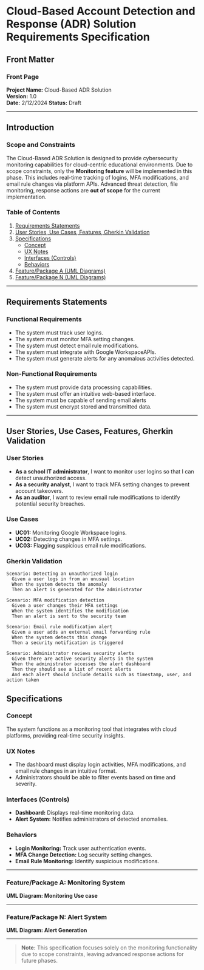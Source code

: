 # Cloud-Based Account Detection and Response (ADR) Solution Requirements Specification

## Front Matter

### Front Page

**Project Name:** Cloud-Based ADR Solution  
**Version:** 1.0  
**Date:** 2/12/2024
**Status:** Draft  

---

## Introduction

### Scope and Constraints
The Cloud-Based ADR Solution is designed to provide cybersecurity monitoring capabilities for cloud-centric educational environments. Due to scope constraints, only the **Monitoring feature** will be implemented in this phase. This includes real-time tracking of logins, MFA modifications, and email rule changes via platform APIs. Advanced threat detection, file monitoring, response actions are **out of scope** for the current implementation.

### Table of Contents
1. [Requirements Statements](#requirements-statements)
2. [User Stories, Use Cases, Features, Gherkin Validation](#user-stories-use-cases-features-gherkin-validation)
3. [Specifications](#specifications)  
   - [Concept](#concept)  
   - [UX Notes](#ux-notes)  
   - [Interfaces (Controls)](#interfaces-controls)  
   - [Behaviors](#behaviors)  
4. [Feature/Package A (UML Diagrams)](#featurepackage-a-uml-diagrams)  
5. [Feature/Package N (UML Diagrams)](#featurepackage-n-uml-diagrams)  

---

## Requirements Statements

### Functional Requirements
- The system must track user logins.  
- The system must monitor MFA setting changes.  
- The system must detect email rule modifications.  
- The system must integrate with Google WorkspaceAPIs.  
- The system must generate alerts for any anomalous activities detected.  

### Non-Functional Requirements
- The system must provide data processing capabilities.  
- The system must offer an intuitive web-based interface.  
- The system must be capable of sending email alerts
- The system must encrypt stored and transmitted data.  

---

## User Stories, Use Cases, Features, Gherkin Validation

### User Stories
- **As a school IT administrator**, I want to monitor user logins so that I can detect unauthorized access.  
- **As a security analyst**, I want to track MFA setting changes to prevent account takeovers.  
- **As an auditor**, I want to review email rule modifications to identify potential security breaches.  

### Use Cases
- **UC01:** Monitoring Google Workspace logins.  
- **UC02:** Detecting changes in MFA settings.  
- **UC03:** Flagging suspicious email rule modifications.  

### Gherkin Validation
```gherkin
Scenario: Detecting an unauthorized login
  Given a user logs in from an unusual location
  When the system detects the anomaly
  Then an alert is generated for the administrator

Scenario: MFA modification detection
  Given a user changes their MFA settings
  When the system identifies the modification
  Then an alert is sent to the security team

Scenario: Email rule modification alert
  Given a user adds an external email forwarding rule
  When the system detects this change
  Then a security notification is triggered

Scenario: Administrator reviews security alerts  
  Given there are active security alerts in the system  
  When the administrator accesses the alert dashboard  
  Then they should see a list of recent alerts  
  And each alert should include details such as timestamp, user, and action taken  
```
## Specifications

### Concept
The system functions as a monitoring tool that integrates with cloud platforms, providing real-time security insights.

### UX Notes
- The dashboard must display login activities, MFA modifications, and email rule changes in an intuitive format.
- Administrators should be able to filter events based on time and severity.

### Interfaces (Controls)
- **Dashboard:** Displays real-time monitoring data.
- **Alert System:** Notifies administrators of detected anomalies.

### Behaviors
- **Login Monitoring:** Track user authentication events.
- **MFA Change Detection:** Log security setting changes.
- **Email Rule Monitoring:** Identify suspicious modifications.

---

### Feature/Package A: Monitoring System
**UML Diagram: Monitoring Use case**  

---

### Feature/Package N: Alert System
**UML Diagram: Alert Generation**  

---

> **Note:** This specification focuses solely on the monitoring functionality due to scope constraints, leaving advanced response actions for future phases.